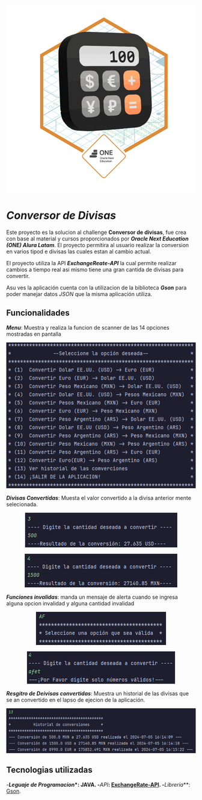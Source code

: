 <p align="center">
  	<img width="auto" height="auto" src="img/Badge-Conversor.png">
</p>

# *_Conversor de Divisas_*

Este proyecto es la solucion al challenge **Conversor de divisas**, fue crea con base al material y cursos proporcionados por **_Oracle Next Education (ONE) Alura Latam_**.
El proyecto permitira al usuario realizar la conversion en varios tipod e divisas las cuales estan al cambio actual.

El proyecto utiliza la API **_ExchangeReate-API_** la cual permite realizar cambios a tiempo real asi mismo tiene una gran cantida de divisas para convertir.

Asu ves la aplicación cuenta con la utilizacion de la biblioteca **_Gson_** para poder manejar datos *_JSON_* que la misma aplicación utiliza.

## Funcionalidades

**_Menu_**: Muestra y realiza la funcion de scanner de las 14 opciones mostradas en pantalla
<p align="center">
  	<img width="auto" height="auto" src="img/menu_divisas.png">
</p>

**_Divisas Convertidas_**: Muesta el valor convertido a la divisa anterior mente selecionada.
<p align="center">
  	<img width="auto" height="auto" src="img/opcion_y_resultado.png">
</p>
<p align="center">
  	<img width="auto" height="auto" src="img/opcion_y_resultado_1.png">
</p>

**_Funciones invalidas_**: manda un mensaje de alerta cuando se ingresa alguna opcion invalidad y alguna cantidad invalidad
<p align="center">
  	<img width="auto" height="auto" src="img/opcion_no_valida.png">
</p>
<p align="center">
  	<img width="auto" height="auto" src="img/opcion_validad_cantidad_invalida.png">
</p>

**_Resgitro de Deivisas convertidas_**: Muestra un historial de las divisas que se an convertido en el lapso de ejecion de la aplicación.
<p align="center">
  	<img width="auto" height="auto" src="img/historial_conversiones.png">
</p>

## Tecnologias utilizadas

-**_Leguaje de Programacion_*: JAVA.
-**_API_**: [ExchangeRate-API](https://www.exchangerate-api.com/).
-**_Libreria_**: [Gson](https://github.com/google/gson).
